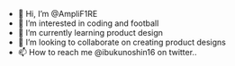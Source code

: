 - 👋 Hi, I’m @AmpliF1RE
- 👀 I’m interested in coding and football
- 🌱 I’m currently learning product design 
- 💞️ I’m looking to collaborate on creating product designs
- 📫 How to reach me @ibukunoshin16 on twitter..

<!---
AmpliF1RE/AmpliF1RE is a ✨ special ✨ repository because its `README.md` (this file) appears on your GitHub profile.
You can click the Preview link to take a look at your changes.
--->
